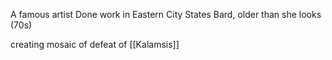 A famous artist
	Done work in Eastern City States
	Bard, older than she looks (70s)


creating mosaic of defeat of [[Kalamsis]]